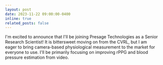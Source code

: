 ```yaml
---
layout: post
date: 2023-11-22 09:00:00-0400
inline: true
related_posts: false
---
```


I'm excited to announce that I'll be joining Presage Technologies as a Senior Research Scientist! It is bittersweet moving on from the CVRL, but I am eager to bring camera-based physiological measurement to the market for everyone to use. I'll be primarily focusing on improving rPPG and blood pressure estimation from video.
